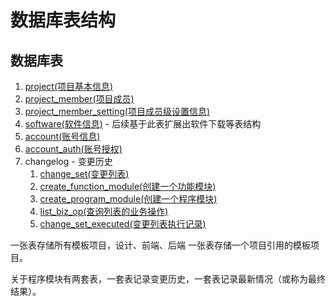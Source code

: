 # 数据库表结构

## 数据库表

1. [project(项目基本信息)](./project)
2. [project_member(项目成员)](./project_member)
3. [project_member_setting(项目成员级设置信息)](./project_member_setting)
4. [software(软件信息)](./software) - 后续基于此表扩展出软件下载等表结构
5. [account(账号信息)](./account)
6. [account_auth(账号授权)](./account_auth)
7. changelog - 变更历史
   1. [change_set(变更列表)](./changelog/change_set.md)
   2. [create_function_module(创建一个功能模块)](./changelog/create_function_module.md)
   3. [create_program_module(创建一个程序模块)](./changelog/create_program_module.md)
   4. [list_biz_op(查询列表的业务操作)](./changelog/list_biz_op.md)
   5. [change_set_executed(变更列表执行记录)](./changelog/change_set_executed.md)


一张表存储所有模板项目，设计、前端、后端
一张表存储一个项目引用的模板项目。


关于程序模块有两套表，一套表记录变更历史，一套表记录最新情况（或称为最终结果）。